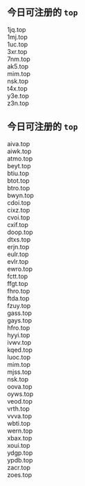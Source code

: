 
## 今日可注册的 `top`
>
1jq.top   
1mj.top   
1uc.top   
3xr.top   
7nm.top   
ak5.top   
mim.top   
nsk.top   
t4x.top   
y3e.top   
z3n.top   


## 今日可注册的 `top`
>
aiva.top   
aiwk.top   
atmo.top   
beyt.top   
btiu.top   
btot.top   
btro.top   
bwyn.top   
cdoi.top   
cixz.top   
cvoi.top   
cxif.top   
doop.top   
dtxs.top   
erjn.top   
eulr.top   
evlr.top   
ewro.top   
fctt.top   
ffgt.top   
fhro.top   
ftda.top   
fzuy.top   
gass.top   
gays.top   
hfro.top   
hyyi.top   
ivwv.top   
kqed.top   
luoc.top   
mim.top   
mjss.top   
nsk.top   
oova.top   
oyws.top   
veod.top   
vrth.top   
vvva.top   
wbti.top   
wern.top   
xbax.top   
xoui.top   
ydgp.top   
ypdb.top   
zacr.top   
zoes.top   

